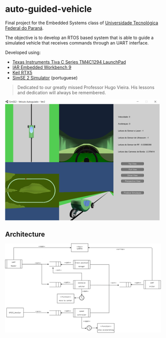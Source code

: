 # auto-guided-vehicle

Final project for the Embedded Systems class of [Universidade Tecnológica Federal do Paraná](https://utfpr.edu.br).

The objective is to develop an RTOS based system that is able to guide a simulated vehicle that receives commands through an UART interface.

Developed using:
- [Texas Instruments Tiva C Series TM4C1294 LaunchPad](https://www.ti.com/lit/ml/spmz858/spmz858.pdf)
- [IAR Embedded Workbench 9](https://www.iar.com/ewarm)
- [Keil RTX5](https://www2.keil.com/mdk5/cmsis/rtx)
- [SimSE 2 Simulator](https://pessoal.dainf.ct.utfpr.edu.br/douglasrenaux/index_files/Page392.htm) (portuguese)

> Dedicated to our greatly missed Professor Hugo Vieira.
His lessons and dedication will always be remembered.

<img src="./simulator/screenshot.png" alt="Screenshot of simulator running" width=500 />

## Architecture

![](./docs/img/architecture.png)
